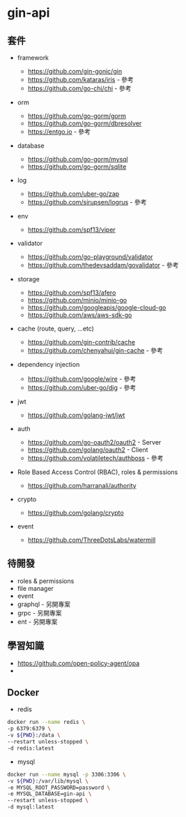 # gin-api

## 套件

- framework

  - https://github.com/gin-gonic/gin
  - https://github.com/kataras/iris - 參考
  - https://github.com/go-chi/chi - 參考

- orm

  - https://github.com/go-gorm/gorm
  - https://github.com/go-gorm/dbresolver
  - https://entgo.io - 參考

- database

  - https://github.com/go-gorm/mysql
  - https://github.com/go-gorm/sqlite

- log

  - https://github.com/uber-go/zap
  - https://github.com/sirupsen/logrus - 參考

- env

  - https://github.com/spf13/viper

- validator

  - https://github.com/go-playground/validator
  - https://github.com/thedevsaddam/govalidator - 參考

- storage

  - https://github.com/spf13/afero
  - https://github.com/minio/minio-go
  - https://github.com/googleapis/google-cloud-go
  - https://github.com/aws/aws-sdk-go

- cache (route, query, ...etc)

  - https://github.com/gin-contrib/cache
  - https://github.com/chenyahui/gin-cache - 參考

- dependency injection

  - https://github.com/google/wire - 參考
  - https://github.com/uber-go/dig - 參考

- jwt

  - https://github.com/golang-jwt/jwt

- auth

  - https://github.com/go-oauth2/oauth2 - Server
  - https://github.com/golang/oauth2 - Client
  - https://github.com/volatiletech/authboss - 參考

- Role Based Access Control (RBAC), roles & permissions

  - https://github.com/harranali/authority

- crypto

  - https://github.com/golang/crypto

- event

  - https://github.com/ThreeDotsLabs/watermill

## 待開發

- roles & permissions
- file manager
- event
- graphql - 另開專案
- grpc - 另開專案
- ent - 另開專案

## 學習知識

- https://github.com/open-policy-agent/opa
-

## Docker

- redis

```sh
docker run --name redis \
-p 6379:6379 \
-v ${PWD}:/data \
--restart unless-stopped \
-d redis:latest
```

- mysql

```sh
docker run --name mysql -p 3306:3306 \
-v ${PWD}:/var/lib/mysql \
-e MYSQL_ROOT_PASSWORD=password \
-e MYSQL_DATABASE=gin-api \
--restart unless-stopped \
-d mysql:latest
```
